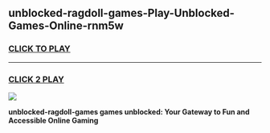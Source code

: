 
## unblocked-ragdoll-games-Play-Unblocked-Games-Online-rnm5w
<h3>
<a href="https://premium76.site?title=unblocked-ragdoll-games&ref=24A">CLICK TO PLAY</a></h3>
<hr>

<h3>
<a href="https://premium76.site?title=unblocked-ragdoll-games&ref=24A">CLICK 2 PLAY</a>
  
</h3>

<a href="https://premium76.site?title=unblocked-ragdoll-games&ref=24A"><img src="https://clearcache.store/games.png"></a>


**unblocked-ragdoll-games games unblocked: Your Gateway to Fun and Accessible Online Gaming**
